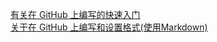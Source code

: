 [有关在 GitHub 上编写的快速入门](https://docs.github.com/zh/get-started/writing-on-github/getting-started-with-writing-and-formatting-on-github/quickstart-for-writing-on-github)  
[关于在 GitHub 上编写和设置格式(使用Markdown)](https://docs.github.com/zh/get-started/writing-on-github/getting-started-with-writing-and-formatting-on-github/about-writing-and-formatting-on-github)   